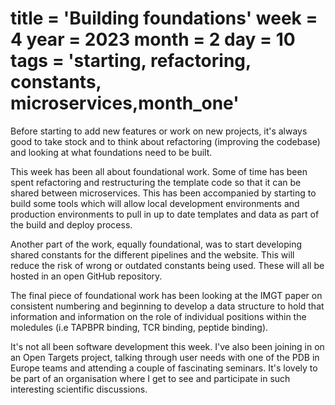 title = 'Building foundations'
week = 4
year = 2023
month = 2
day = 10
tags = 'starting, refactoring, constants, microservices,month_one'
===
Before starting to add new features or work on new projects, it's always good to take stock and to think about refactoring (improving the codebase) and looking at what foundations need to be built. 

This week has been all about foundational work. Some of time has been spent refactoring and restructuring the template code so that it can be shared between microservices. This has been accompanied by starting to build some tools which will allow local development environments and production environments to pull in up to date templates and data as part of the build and deploy process. 

Another part of the work, equally foundational, was to start developing shared constants for the different pipelines and the website. This will reduce the risk of wrong or outdated constants being used. These will all be hosted in an open GitHub repository. 

The final piece of foundational work has been looking at the IMGT paper on consistent numbering and beginning to develop a data structure to hold that information and information on the role of individual positions within the moledules (i.e TAPBPR binding, TCR binding, peptide binding). 

It's not all been software development this week. I've also been joining in on an Open Targets project, talking through user needs with one of the PDB in Europe teams and attending a couple of fascinating seminars. It's lovely to be part of an organisation where I get to see and participate in such interesting scientific discussions.